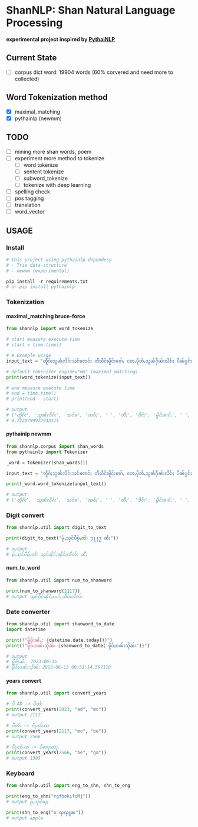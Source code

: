 # ShanNLP: Shan Natural Language Processing
**experimental project inspired by [PythaiNLP](https://github.com/PyThaiNLP/pythainlp)**

## Current State
- [ ] corpus dict word: 19904 words (60% corvered and need more to collected)

## Word Tokenization method
- [x] maximal_matching
- [x] pythainlp (newmm)

## TODO
- [ ] mining more shan words, poem
- [ ] experiment more method to tokenize
  - [ ] word tokenize
  - [ ] sentent tokenize
  - [ ] subword_tokenize
  - [ ] tokenize with deep learning
- [ ] spelling check
- [ ] pos tagging
- [ ] translation
- [ ] word_vector

## USAGE
### Install
```python
# this project using pythainlp dependecy
# - Trie data structure
# - newmm (experimental)

pip install -r requirements.txt
# or pip install pythainlp
```

### Tokenization

#### maximal_matching bruce-force
```python
from shannlp import word_tokenize

# start measure execute time
# start = time.time()

# # Example usage
input_text = "တိူၵ်ႈသွၼ်လိၵ်ႈသင်ၶၸဝ်ႈ တီႈဝဵင်းမိူင်းၶၢၵ်ႇ တႄႇပိုတ်ႇသွၼ်ႁဵၼ်းလိၵ်ႈ ပဵၼ်ပွၵ်ႈၵမ်းႁႅၵ်း မီးသင်ၶၸဝ်ႈ မႃးႁဵၼ်း 56 တူၼ်။"

# default tokenizer engine="mm" (maximal_matching)
print(word_tokenize(input_text))

# end measure execute time
# end = time.time()
# print(end - start)

# output
# ['တိူၵ်ႈ', 'သွၼ်လိၵ်ႈ', 'သင်ၶ', 'ၸဝ်ႈ', ' ', 'တီႈ', 'ဝဵင်း', 'မိူင်းၶၢၵ်ႇ', ' ', 'တႄႇ', 'ပိုတ်ႇ', 'သွၼ်', 'ႁဵၼ်းလိၵ်ႈ', ' ', 'ပဵၼ်', 'ပွၵ်ႈ', 'ၵမ်း', 'ႁႅၵ်း', ' ', 'မီး', 'သင်ၶ', 'ၸဝ်ႈ', ' ', 'မႃး', 'ႁဵၼ်း', ' ', '56', ' ', 'တူၼ်', '။']
# 0.7220799922943115
```

#### pythainlp newmm
```python
from shannlp.corpus import shan_words
from pythainlp import Tokenizer

_word = Tokenizer(shan_words())

input_text = "တိူၵ်ႈသွၼ်လိၵ်ႈသင်ၶၸဝ်ႈ တီႈဝဵင်းမိူင်းၶၢၵ်ႇ တႄႇပိုတ်ႇသွၼ်ႁဵၼ်းလိၵ်ႈ ပဵၼ်ပွၵ်ႈၵမ်းႁႅၵ်း မီးသင်ၶၸဝ်ႈ မႃးႁဵၼ်း 56 တူၼ်။"

print(_word.word_tokenize(input_text))

# output
# ['တိူၵ်ႈ', 'သွၼ်လိၵ်ႈ', 'သင်ၶ', 'ၸဝ်ႈ', ' ', 'တီႈ', 'ဝဵင်း', 'မိူင်းၶၢၵ်ႇ', ' ', 'တႄႇ', 'ပိုတ်ႇ', 'သွၼ်', 'ႁဵၼ်းလိၵ်ႈ', ' ', 'ပဵၼ်', 'ပွၵ်ႈ', 'ၵမ်း', 'ႁႅၵ်း', ' ', 'မီး', 'သင်ၶ', 'ၸဝ်ႈ', ' ', 'မႃး', 'ႁဵၼ်း', ' ', '56', ' ', 'တူၼ်', '။']
```

### Digit convert
```python
from shannlp.util import digit_to_text

print(digit_to_text("မႂ်ႇသုင်ပီမႂ်ႇတႆး ႒႑႑႗ ၼီႈ"))

# output
# မႂ်ႇသုင်ပီမႂ်ႇတႆး သွင်ၼိုင်ႈၼိုင်ႈၸဵတ်း ၼီႈ
```

#### num_to_word
```python
from shannlp.util import num_to_shanword

print(num_to_shanword(2117))
# output သွင်ႁဵင်ၼိုင်ႈပၢၵ်ႇသိပ်းၸဵတ်း
```

### Date converter
```python
from shannlp.util import shanword_to_date
import datetime

print(f"မိူဝ်ႈၼႆႉ: {datetime.date.today()}")
print(f"မိူဝ်ႈဝၼ်းသိုၼ်း {shanword_to_date('မိူဝ်ႈဝၼ်းသိုၼ်း')}")

# output
# မိူဝ်ႈၼႆႉ: 2023-06-15
# မိူဝ်ႈဝၼ်းသိုၼ်း 2023-06-13 00:51:14.597118
```

#### years convert
```python
from shannlp.util import convert_years

# ပီ AD -> ပီတႆး
print(convert_years(2023, "ad", "mo"))
# output 2117

# ပီတႆး -> ပီပုတ်ႉထ
print(convert_years(2117, "mo", "be"))
# output 2566

# ပီပုတ်ႉထ -> ပီၵေႃးၸႃႇ
print(convert_years(2566, "be", "ga"))
# output 1385
```

### Keyboard
```python
from shannlp.util import eng_to_shn, shn_to_eng

print(eng_to_shn("rgfbokifcMj"))
# output မႂ်ႇသုင်ၶႃႈ

print(shn_to_eng("ေၺၺူၼ"))
# output apple
```